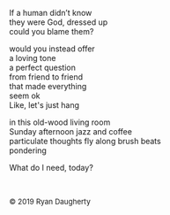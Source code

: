 If a human didn’t know  
they were God, dressed up  
could you blame them?   
  
would you instead offer   
a loving tone   
a perfect question  
from friend to friend   
that made everything   
seem ok  
Like, let's just hang  
  
in this old-wood living room  
Sunday afternoon jazz and coffee  
particulate thoughts fly along brush beats  
pondering  
  
What do I need, today?  

<br> 

<font size=2>© 2019 Ryan Daugherty</font> 
